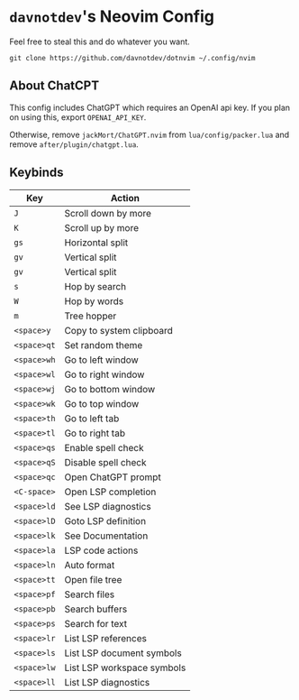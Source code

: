 # `davnotdev`'s Neovim Config

Feel free to steal this and do whatever you want.

`git clone https://github.com/davnotdev/dotnvim ~/.config/nvim`

## About ChatCPT

This config includes ChatGPT which requires an OpenAI api key.
If you plan on using this, export `OPENAI_API_KEY`.

Otherwise, remove `jackMort/ChatGPT.nvim` from `lua/config/packer.lua` and
remove `after/plugin/chatgpt.lua`.

## Keybinds

| Key         | Action                     |
| ----------- | -------------------------- |
| `J`         | Scroll down by more        |
| `K`         | Scroll up by more          |
| `gs`        | Horizontal split           |
| `gv`        | Vertical split             |
| `gv`        | Vertical split             |
| `s`         | Hop by search              |
| `W`         | Hop by words               |
| `m`         | Tree hopper                |
| `<space>y`  | Copy to system clipboard   |
| `<space>qt` | Set random theme           |
| `<space>wh` | Go to left window          |
| `<space>wl` | Go to right window         |
| `<space>wj` | Go to bottom window        |
| `<space>wk` | Go to top window           |
| `<space>th` | Go to left tab             |
| `<space>tl` | Go to right tab            |
| `<space>qs` | Enable spell check         |
| `<space>qS` | Disable spell check        |
| `<space>qc` | Open ChatGPT prompt        |
| `<C-space>` | Open LSP completion        |
| `<space>ld` | See LSP diagnostics        |
| `<space>lD` | Goto LSP definition        |
| `<space>lk` | See Documentation          |
| `<space>la` | LSP code actions           |
| `<space>ln` | Auto format                |
| `<space>tt` | Open file tree             |
| `<space>pf` | Search files               |
| `<space>pb` | Search buffers             |
| `<space>ps` | Search for text            |
| `<space>lr` | List LSP references        |
| `<space>ls` | List LSP document symbols  |
| `<space>lw` | List LSP workspace symbols |
| `<space>ll` | List LSP diagnostics       |
